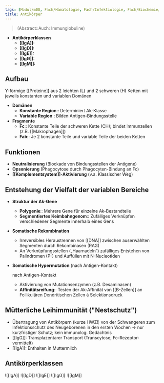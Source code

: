```yaml
---
tags: [Modul/m08, Fach/Hämatologie, Fach/Infektiologie, Fach/Biochemie/Antikörper]
title: Antikörper
---
```

> (Abstract::Auch: Immunglobuline)
- **Antikörperklassen**
	- **[[IgA]]:**
	- **[[IgD]]:**
	- **[[IgE]]:**
	- **[[IgG]]:**
	- **[[IgM]]:**

## Aufbau

Y-förmige [[Proteine]] aus 2 leichten (L) und 2 schweren (H) Ketten mit jeweils konstanten und variablen Domänen

- **Domänen**
    - **Konstante Region**:: Determiniert Ak-Klasse
    - **Variable Region**:: Bilden Antigen-Bindungsstelle
- **Fragmente**
    - **Fc**:: Konstante Teile der schweren Kette (CH); bindet Immunzellen (z.B. [[Makrophagen]])
    - **Fab**:: Je 2 konstante Teile und variable Teile der beiden Ketten

## Funktionen

- **Neutralisierung** (Blockade von Bindungsstellen der Antigene)
- **Opsonierung** (Phagocytose durch Phagocyten-Bindung an Fc)
- **[[Komplementsystem]]-Aktivierung** (v.a. Klassischer Weg)

## Entstehung der Vielfalt der variablen Bereiche

- **Struktur der Ak-Gene**
    - **Polygenie**:: Mehrere Gene für einzelne Ak-Bestandteile
    - **Segmentiertes Keimbahngenom**:: Zufälliges Verknüpfen verschiedener Segmente innerhalb eines Gens
- **Somatische Rekombination**
    - Irreversibles Heraustrennen von [[DNA]] zwischen auserwählten Segmenten durch Rekombinasen (RAG)
    - An Verknüpfungsstellen („Haarnadeln“) zufälliges Entstehen von Palindromen (P-) und Auffüllen mit N-Nucleotiden
- **Somatische Hypermutation** (nach Antigen-Kontakt)

    nach Antigen-Kontakt

    - Aktivierung von Mutationsenzymen (z.B. Desaminasen)
    - **Affinitätsreifung**:: Testen der Ak-Affinität von [[B-Zellen]] an Follikulären Dendritischen Zellen à Selektionsdruck


## Mütterliche Leihimmunität ("Nestschutz")

- Übertragung von Antikörpern (kurze HWZ!) von der Schwangeren zum Infektionsschutz des Neugeborenen in den ersten Wochen → nur kurzfristiger Schutz; kein immunolog. Gedächtnis
- [[IgG]]: Transplazentarer Transport (Transcytose, Fc-Rezeptor-vermittelt)
- [[IgA]]: Enthalten in Muttermilch

## Antikörperklassen
![[IgA]]
![[IgD]]
![[IgE]]
![[IgG]]
![[IgM]]
